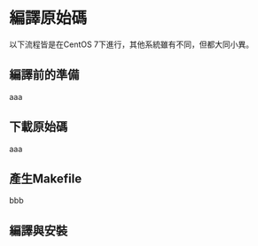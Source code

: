 # 編譯原始碼

以下流程皆是在CentOS 7下進行，其他系統雖有不同，但都大同小異。

## 編譯前的準備

aaa

## 下載原始碼

aaa

## 產生Makefile

bbb

## 編譯與安裝



